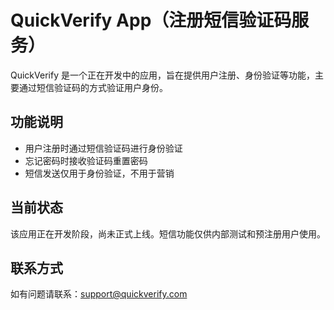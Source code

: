 # QuickVerify App（注册短信验证码服务）

QuickVerify 是一个正在开发中的应用，旨在提供用户注册、身份验证等功能，主要通过短信验证码的方式验证用户身份。

## 功能说明

- 用户注册时通过短信验证码进行身份验证
- 忘记密码时接收验证码重置密码
- 短信发送仅用于身份验证，不用于营销

## 当前状态

该应用正在开发阶段，尚未正式上线。短信功能仅供内部测试和预注册用户使用。

## 联系方式

如有问题请联系：support@quickverify.com
